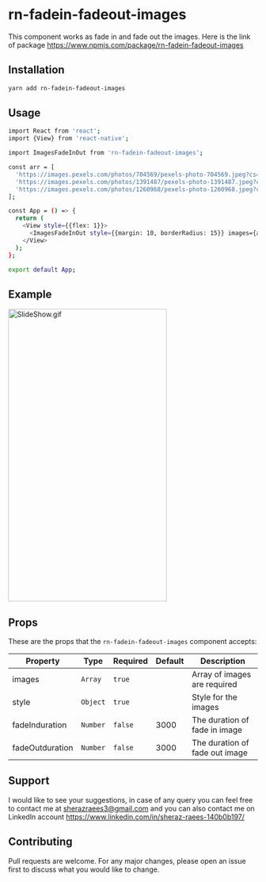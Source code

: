 # rn-fadein-fadeout-images

This component works as fade in and fade out the images. Here is the link of package https://www.npmjs.com/package/rn-fadein-fadeout-images

## Installation

```bash
yarn add rn-fadein-fadeout-images
```

## Usage

```bash
import React from 'react';
import {View} from 'react-native';

import ImagesFadeInOut from 'rn-fadein-fadeout-images';

const arr = [
  'https://images.pexels.com/photos/704569/pexels-photo-704569.jpeg?cs=srgb&dl=pexels-daria-shevtsova-704569.jpg&fm=jpg',
  'https://images.pexels.com/photos/1391487/pexels-photo-1391487.jpeg?cs=srgb&dl=pexels-monicore-1391487.jpg&fm=jpg',
  'https://images.pexels.com/photos/1260968/pexels-photo-1260968.jpeg?cs=srgb&dl=pexels-daria-shevtsova-1260968.jpg&fm=jpg',
];

const App = () => {
  return (
    <View style={{flex: 1}}>
      <ImagesFadeInOut style={{margin: 10, borderRadius: 15}} images={arr} />
    </View>
  );
};

export default App;
```

## Example

<img src="./SlideShow.gif" width="320" height="590" alt="SlideShow.gif">

## Props

These are the props that the `rn-fadein-fadeout-images` component accepts:

| Property        | Type     | Required | Default | Description                    |
| --------------- | -------- | -------- | ------- | ------------------------------ |
| images          | `Array`  | `true`   |         | Array of images are required   |
| style           | `Object` | `true`   |         | Style for the images           |
| fadeInduration  | `Number` | `false`  | 3000    | The duration of fade in image  |
| fadeOutduration | `Number` | `false`  | 3000    | The duration of fade out image |

## Support

I would like to see your suggestions, in case of any query you can feel free to contact me at sherazraees3@gmail.com and you can also contact me on
Linkedln account https://www.linkedin.com/in/sheraz-raees-140b0b197/

## Contributing

Pull requests are welcome. For any major changes, please open an issue first to discuss what you would like to change.
